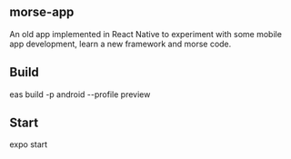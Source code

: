 ## morse-app
An old app implemented in React Native to experiment with some mobile app development, learn a new framework and morse code.

## Build
eas build -p android --profile preview
## Start
expo start